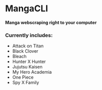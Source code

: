 # MangaCLI

#### Manga webscraping right to your computer

### Currently includes:

- Attack on Titan
- Black Clover
- Bleach
- Hunter X Hunter
- Jujutsu Kaisen
- My Hero Academia
- One Piece
- Spy X Family
